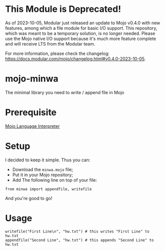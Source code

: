 # This Module is Deprecated!

As of 2023-10-05, Modular just released an update to Mojo v0.4.0 with new features, among which a file module for basic I/O support. This repository, which was meant to be a temporary solution, is no longer needed. Please use the Mojo native I/O support because it's much more feature complete and will receive LTS from the Modular team.

For more information, please check the changelog: https://docs.modular.com/mojo/changelog.html#v0.4.0-2023-10-05.


# mojo-minwa
The minimal library you need to write / append file in Mojo

# Prerequisite
[Mojo Language Interpreter](https://docs.modular.com/mojo/manual/get-started/)
# Setup
I decided to keep it simple. Thus you can:
 - Download the `minwa.mojo` file;
 - Put it in your Mojo repository;
 - Add The following line on top of your file:
```mojo
from minwa import appendfile, writefile
```
And you're good to go!
# Usage
```mojo
writefile("First Line\n", "hw.txt") # this writes "First Line" to hw.txt
appendfile("Second Line", "hw.txt") # this appends "Second Line" to hw.txt
```
